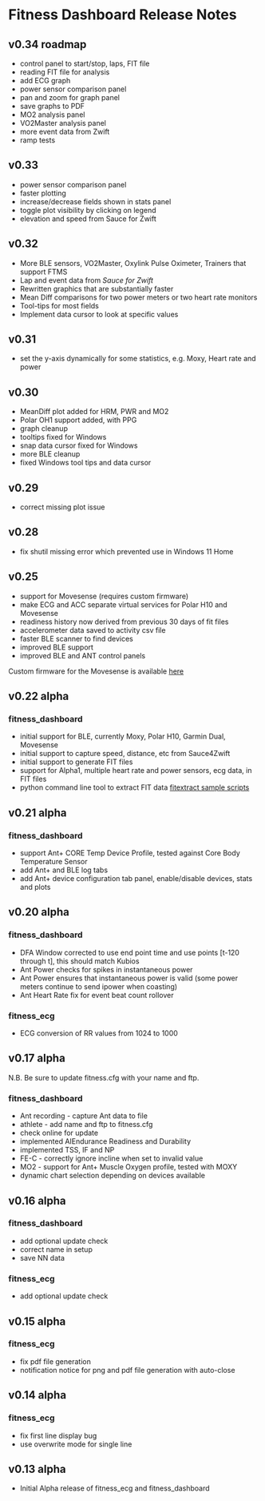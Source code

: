 # Fitness Dashboard Release Notes

## v0.34 roadmap
- control panel to start/stop, laps, FIT file 
- reading FIT file for analysis
- add ECG graph 
- power sensor comparison panel
- pan and zoom for graph panel
- save graphs to PDF
- MO2 analysis panel
- VO2Master analysis panel
- more event data from Zwift
- ramp tests

## v0.33 
- power sensor comparison panel
- faster plotting
- increase/decrease fields shown in stats panel
- toggle plot visibility by clicking on legend
- elevation and speed from Sauce for Zwift

## v0.32 

- More BLE sensors, VO2Master, Oxylink Pulse Oximeter, Trainers that support FTMS
- Lap and event data from *Sauce for Zwift*
- Rewritten graphics that are substantially faster
- Mean Diff comparisons for two power meters or two heart rate monitors
- Tool-tips for most fields
- Implement data cursor to look at specific values

## v0.31
- set the y-axis dynamically for some statistics, e.g. Moxy, Heart rate and power


## v0.30
- MeanDiff plot added for HRM, PWR and MO2 
- Polar OH1 support added, with PPG
- graph cleanup
- tooltips fixed for Windows
- snap data cursor fixed for Windows
- more BLE cleanup
- fixed Windows tool tips and data cursor

## v0.29 
- correct missing plot issue

## v0.28 
- fix shutil missing error which prevented use in Windows 11 Home

## v0.25
- support for Movesense (requires custom firmware)
- make ECG and ACC separate virtual services for Polar H10 and Movesense
- readiness history now derived from previous 30 days of fit files
- accelerometer data saved to activity csv file
- faster BLE scanner to find devices
- improved BLE support
- improved BLE and ANT control panels

Custom firmware for the Movesense is available [here](https://github.com/JonasPrimbs/movesense-ble-ecg-firmware)


## v0.22 alpha

### fitness\_dashboard
- initial support for BLE, currently Moxy, Polar H10, Garmin Dual, Movesense
- initial support to capture speed, distance, etc from Sauce4Zwift
- initial support to generate FIT files
- support for Alpha1, multiple heart rate and power sensors, ecg data, in FIT files
- python command line tool to extract FIT data [fitextract sample scripts](https://github.com/stuartlynne/fitextract)

## v0.21 alpha

### fitness\_dashboard
- support Ant+ CORE Temp Device Profile, tested against Core Body Temperature Sensor
- add Ant+ and BLE log tabs
- add Ant+ device configuration tab panel, enable/disable devices, stats and plots

## v0.20 alpha

### fitness\_dashboard
- DFA Window corrected to use end point time and use points [t-120 through t], this should match Kubios
- Ant Power checks for spikes in instantaneous power
- Ant Power ensures that instantaneous power is valid (some power meters continue to send ipower when coasting)
- Ant Heart Rate fix for event beat count rollover

### fitness\_ecg
- ECG conversion of RR values from 1024 to 1000


## v0.17 alpha

N.B. Be sure to update fitness.cfg with your name and ftp.

### fitness\_dashboard
- Ant recording - capture Ant data to file
- athlete - add name and ftp to fitness.cfg
- check online for update 
- implemented AIEndurance Readiness and Durability
- implemented TSS, IF and NP
- FE-C - correctly ignore incline when set to invalid value
- MO2 - support for Ant+ Muscle Oxygen profile, tested with MOXY
- dynamic chart selection depending on devices available

## v0.16 alpha
### fitness\_dashboard
- add optional update check
- correct name in setup
- save NN data 

### fitness\_ecg
- add optional update check

## v0.15 alpha
### fitness\_ecg
- fix pdf file generation
- notification notice for png and pdf file generation with auto-close

## v0.14 alpha
### fitness\_ecg
- fix first line display bug 
- use overwrite mode for single line

## v0.13 alpha
- Initial Alpha release of fitness\_ecg and fitness\_dashboard
